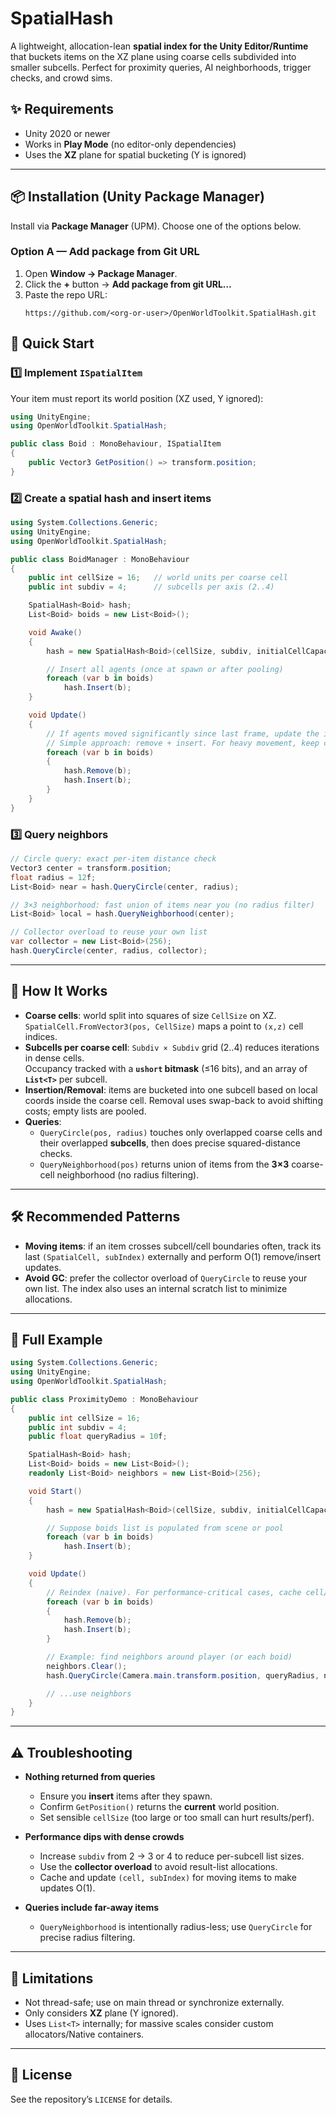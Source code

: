 # SpatialHash

A lightweight, allocation-lean **spatial index for the Unity Editor/Runtime** that buckets items on the XZ plane using coarse cells subdivided into smaller subcells. Perfect for proximity queries, AI neighborhoods, trigger checks, and crowd sims.


## ✨ Requirements
- Unity 2020 or newer  
- Works in **Play Mode** (no editor-only dependencies)
- Uses the **XZ** plane for spatial bucketing (Y is ignored)

---

## 📦 Installation (Unity Package Manager)

Install via **Package Manager** (UPM). Choose one of the options below.

### Option A — Add package from Git URL
1. Open **Window → Package Manager**.
2. Click the **+** button → **Add package from git URL…**
3. Paste the repo URL:
   ```
   https://github.com/<org-or-user>/OpenWorldToolkit.SpatialHash.git
   ```

## 🚀 Quick Start

### 1️⃣ Implement `ISpatialItem`
Your item must report its world position (XZ used, Y ignored):
```csharp
using UnityEngine;
using OpenWorldToolkit.SpatialHash;

public class Boid : MonoBehaviour, ISpatialItem
{
    public Vector3 GetPosition() => transform.position;
}
```

### 2️⃣ Create a spatial hash and insert items
```csharp
using System.Collections.Generic;
using UnityEngine;
using OpenWorldToolkit.SpatialHash;

public class BoidManager : MonoBehaviour
{
    public int cellSize = 16;   // world units per coarse cell
    public int subdiv = 4;      // subcells per axis (2..4)

    SpatialHash<Boid> hash;
    List<Boid> boids = new List<Boid>();

    void Awake()
    {
        hash = new SpatialHash<Boid>(cellSize, subdiv, initialCellCapacity: 1024, queryCapacity: 1024);

        // Insert all agents (once at spawn or after pooling)
        foreach (var b in boids)
            hash.Insert(b);
    }

    void Update()
    {
        // If agents moved significantly since last frame, update the index.
        // Simple approach: remove + insert. For heavy movement, keep cached cell/subindex externally for O(1) updates.
        foreach (var b in boids)
        {
            hash.Remove(b);
            hash.Insert(b);
        }
    }
}
```

### 3️⃣ Query neighbors
```csharp
// Circle query: exact per-item distance check
Vector3 center = transform.position;
float radius = 12f;
List<Boid> near = hash.QueryCircle(center, radius);

// 3×3 neighborhood: fast union of items near you (no radius filter)
List<Boid> local = hash.QueryNeighborhood(center);

// Collector overload to reuse your own list
var collector = new List<Boid>(256);
hash.QueryCircle(center, radius, collector);
```

---

## 🧩 How It Works

- **Coarse cells**: world split into squares of size `CellSize` on XZ.  
  `SpatialCell.FromVector3(pos, CellSize)` maps a point to `(x,z)` cell indices.
- **Subcells per coarse cell**: `Subdiv × Subdiv` grid (2..4) reduces iterations in dense cells.  
  Occupancy tracked with a **`ushort` bitmask** (≤16 bits), and an array of **`List<T>`** per subcell.
- **Insertion/Removal**: items are bucketed into one subcell based on local coords inside the coarse cell. Removal uses swap-back to avoid shifting costs; empty lists are pooled.
- **Queries**:
  - `QueryCircle(pos, radius)` touches only overlapped coarse cells and their overlapped **subcells**, then does precise squared-distance checks.
  - `QueryNeighborhood(pos)` returns union of items from the **3×3** coarse-cell neighborhood (no radius filtering).

---

## 🛠 Recommended Patterns

- **Moving items**: if an item crosses subcell/cell boundaries often, track its last `(SpatialCell, subIndex)` externally and perform O(1) remove/insert updates.
- **Avoid GC**: prefer the collector overload of `QueryCircle` to reuse your own list. The index also uses an internal scratch list to minimize allocations.
---

## 🧪 Full Example

```csharp
using System.Collections.Generic;
using UnityEngine;
using OpenWorldToolkit.SpatialHash;

public class ProximityDemo : MonoBehaviour
{
    public int cellSize = 16;
    public int subdiv = 4;
    public float queryRadius = 10f;

    SpatialHash<Boid> hash;
    List<Boid> boids = new List<Boid>();
    readonly List<Boid> neighbors = new List<Boid>(256);

    void Start()
    {
        hash = new SpatialHash<Boid>(cellSize, subdiv, initialCellCapacity: 2048, queryCapacity: 1024);

        // Suppose boids list is populated from scene or pool
        foreach (var b in boids)
            hash.Insert(b);
    }

    void Update()
    {
        // Reindex (naive). For performance-critical cases, cache cell/subIndex per boid.
        foreach (var b in boids)
        {
            hash.Remove(b);
            hash.Insert(b);
        }

        // Example: find neighbors around player (or each boid)
        neighbors.Clear();
        hash.QueryCircle(Camera.main.transform.position, queryRadius, neighbors);

        // ...use neighbors
    }
}
```

---

## ⚠️ Troubleshooting

- **Nothing returned from queries**
  - Ensure you **insert** items after they spawn.
  - Confirm `GetPosition()` returns the **current** world position.
  - Set sensible `cellSize` (too large or too small can hurt results/perf).

- **Performance dips with dense crowds**
  - Increase `subdiv` from 2 → 3 or 4 to reduce per-subcell list sizes.
  - Use the **collector overload** to avoid result-list allocations.
  - Cache and update `(cell, subIndex)` for moving items to make updates O(1).

- **Queries include far-away items**
  - `QueryNeighborhood` is intentionally radius-less; use `QueryCircle` for precise radius filtering.

---

## 🚧 Limitations

- Not thread-safe; use on main thread or synchronize externally.
- Only considers **XZ** plane (Y ignored).
- Uses `List<T>` internally; for massive scales consider custom allocators/Native containers.

---

## 📜 License
See the repository’s `LICENSE` for details.
